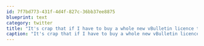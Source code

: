 ```yaml
---
id: 7f7bd773-431f-4d4f-827c-36bb37ee8875
blueprint: text
category: twitter
title: "It's crap that if I have to buy a whole new vBulletin licence to get 3.8.7 when I'm running 3.8.2"
caption: "It's crap that if I have to buy a whole new vBulletin licence to get 3.8.7 when I'm running 3.8.2"
---
```

